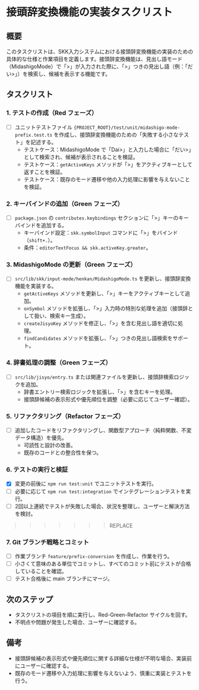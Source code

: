 # 接頭辞変換機能の実装タスクリスト

## 概要
このタスクリストは、SKK入力システムにおける接頭辞変換機能の実装のための具体的な仕様と作業項目を定義します。接頭辞変換機能は、見出し語モード（MidashigoMode）で「>」が入力された際に、「>」つきの見出し語（例：「だい>」）を検索し、候補を表示する機能です。

## タスクリスト

### 1. テストの作成（Red フェーズ）
- [ ] ユニットテストファイル `{PROJECT_ROOT}/test/unit/midashigo-mode-prefix.test.ts` を作成し、接頭辞変換機能のための「失敗する小さなテスト」を記述する。
  - テストケース：MidashigoMode で「Dai>」と入力した場合に「だい>」として検索され、候補が表示されることを検証。
  - テストケース：`getActiveKeys` メソッドが「>」をアクティブキーとして返すことを検証。
  - テストケース：既存のモード遷移や他の入力処理に影響を与えないことを検証。

### 2. キーバインドの追加（Green フェーズ）
- [ ] `package.json` の `contributes.keybindings` セクションに「>」キーのキーバインドを追加する。
  - キーバインド設定：`skk.symbolInput` コマンドに「>」をバインド（`shift+.`）。
  - 条件：`editorTextFocus && skk.activeKey.greater`。

### 3. MidashigoMode の更新（Green フェーズ）
- [ ] `src/lib/skk/input-mode/henkan/MidashigoMode.ts` を更新し、接頭辞変換機能を実装する。
  - `getActiveKeys` メソッドを更新し、「>」キーをアクティブキーとして追加。
  - `onSymbol` メソッドを拡張し、「>」入力時の特別な処理を追加（接頭辞として扱い、検索キー生成）。
  - `createJisyoKey` メソッドを修正し、「>」を含む見出し語を適切に処理。
  - `findCandidates` メソッドを拡張し、「>」つきの見出し語検索をサポート。

### 4. 辞書処理の調整（Green フェーズ）
- [ ] `src/lib/jisyo/entry.ts` または関連ファイルを更新し、接頭辞検索ロジックを追加。
  - 辞書エントリー検索ロジックを拡張し、「>」を含むキーを処理。
  - 接頭辞候補の表示形式や優先順位を調整（必要に応じてユーザー確認）。

### 5. リファクタリング（Refactor フェーズ）
- [ ] 追加したコードをリファクタリングし、関数型アプローチ（純粋関数、不変データ構造）を優先。
  - 可読性と設計の改善。
  - 既存のコードとの整合性を保つ。

### 6. テストの実行と検証
- [x] 変更の前後に `npm run test:unit` でユニットテストを実行。
- [ ] 必要に応じて `npm run test:integration` でインテグレーションテストを実行。
- [ ] 2回以上連続でテストが失敗した場合、状況を整理し、ユーザーと解決方法を検討。
>>>>>>> REPLACE

### 7. Git ブランチ戦略とコミット
- [ ] 作業ブランチ `feature/prefix-conversion` を作成し、作業を行う。
- [ ] 小さくて意味のある単位でコミットし、すべてのコミット前にテストが合格していることを確認。
- [ ] テスト合格後に main ブランチにマージ。

## 次のステップ
- タスクリストの項目を順に実行し、Red-Green-Refactor サイクルを回す。
- 不明点や問題が発生した場合、ユーザーに確認する。

## 備考
- 接頭辞候補の表示形式や優先順位に関する詳細な仕様が不明な場合、実装前にユーザーに確認する。
- 既存のモード遷移や入力処理に影響を与えないよう、慎重に実装とテストを行う。

